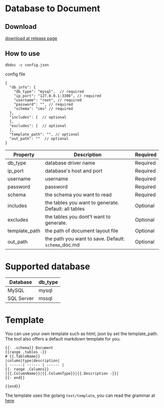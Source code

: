 # Database to Document

## Download
[download at release page](https://github.com/chenyahui/db_doc_generator/releases)

## How to use

```
dbdoc -c config.json
```

config file
```
{
  "db_info": {
    "db_type": "mysql",  // required
    "ip_port": "127.0.0.1:3306", // required
    "username": "root", // required
    "password": "", // required
    "schema": "cms" // required
  },
  "includes": [  // optional
  ],
  "excludes": [  // optional
  ],
  "template_path": "", // optional
  "out_path": ""  // optional
}
```

|Property|Description|Required|
| ------| ------ |------ |
|db_type|database driver name|Required|
|ip_port|database's host and port|Required|
|username|username|Required|
|password|password|Required|
|schema|the schema you want to read|Required|
|includes|the tables you want to generate. Default: all tables|Optional|
|excludes|the tables you dont't want to generate.|Optional|
|template_path|the path of document layout file|Optional|
|out_path|the path you want to save. Default: `schema`_doc.md|Optional|

# Supported database 
|Database|db_type|
| ------| ------ |
|MySQL|mysql|
|SQL Server|mssql|

# Template
You can use your own template such as html, json by set the template_path.
The tool also offers a default markdown template for you.

```
{{- .schema}} Document
{{range .tables -}}
# {{.TableName}}
|column|type|description|
| ------| ------ | ------ |
{{- range .Columns}}
|{{.ColumnName}}|{{.ColumnType}}|{{.Description -}}|
{{- end}}

{{end}}
```

The template uses the golang `text/template`, you can read the grammar at [here](https://golang.org/pkg/text/template/)



